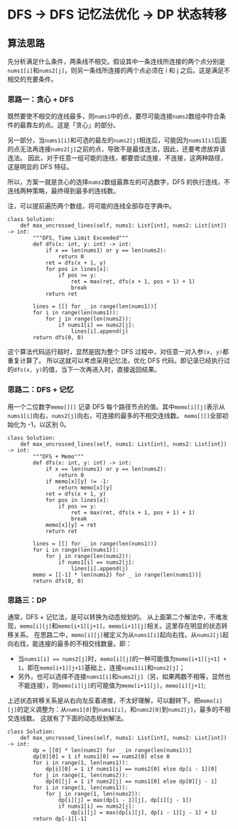 # DFS -> DFS 记忆法优化 -> DP 状态转移

## 算法思路

先分析满足什么条件，两条线不相交。假设其中一条连线所连接的两个点分别是`nums1[i]`和`nums2[j]`，则另一条线所连接的两个点必须在 i 和 j 之后。这是满足不相交的充要条件。

### 思路一：贪心 + DFS

既然要使不相交的连线最多，则`nums1`中的点，要尽可能连接`nums2`数组中符合条件的最靠左的点。这是「贪心」的部分。

另一部分，当`nums1[i]`和可选的最左的`nums2[j]`相连后，可能因为`nums1[i]`后面的点无法再连接`nums2[j]`之前的点，导致不是最佳连法，因此，还要考虑放弃该连法。
因此，对于任意一组可能的连线，都要尝试连接，不连接，这两种路径，这是明显的 DFS 特征。

所以，方案一就是贪心的选择`nums2`数组最靠左的可选数字，DFS 的执行连线，不连线两种策略，最终得到最多的连线数。

注，可以提前遍历两个数组，将可能的连线全部存在字典中。

```python3 []
class Solution:
    def max_uncrossed_lines(self, nums1: List[int], nums2: List[int]) -> int:
        """DFS, Time Limit Exceeded"""
        def dfs(x: int, y: int) -> int:
            if x == len(nums1) or y == len(nums2):
                return 0
            ret = dfs(x + 1, y)
            for pos in lines[x]:
                if pos >= y:
                    ret = max(ret, dfs(x + 1, pos + 1) + 1)
                    break
            return ret

        lines = [[] for _ in range(len(nums1))]
        for i in range(len(nums1)):
            for j in range(len(nums2)):
                if nums1[i] == nums2[j]:
                    lines[i].append(j)
        return dfs(0, 0)
```

这个算法代码运行超时，显然是因为整个 DFS 过程中，对任意一对入参`(x, y)`都重复计算了。
所以这就可以考虑采用记忆法，优化 DFS 代码，即记录已经执行过的`dfs(x, y)`的值，当下一次再进入时，直接返回结果。

### 思路二：DFS + 记忆

用一个二位数字`memo[][]` 记录 DFS 每个路径节点的值。其中`memo[i][j]`表示从`nums1[i]`向右，`nums2[j]`向右，可连接的最多的不相交连线数。
`memo[][]`全部初始化为 -1，以区别 0。

```python3 []
class Solution:
    def max_uncrossed_lines(self, nums1: List[int], nums2: List[int]) -> int:
        """DFS + Memo"""
        def dfs(x: int, y: int) -> int:
            if x == len(nums1) or y == len(nums2):
                return 0
            if memo[x][y] != -1:
                return memo[x][y]
            ret = dfs(x + 1, y)
            for pos in lines[x]:
                if pos >= y:
                    ret = max(ret, dfs(x + 1, pos + 1) + 1)
                    break
            memo[x][y] = ret
            return ret

        lines = [[] for _ in range(len(nums1))]
        for i in range(len(nums1)):
            for j in range(len(nums2)):
                if nums1[i] == nums2[j]:
                    lines[i].append(j)
        memo = [[-1] * len(nums2) for _ in range(len(nums1))]
        return dfs(0, 0)
```

### 思路三：DP

通常，DFS + 记忆法，是可以转换为动态规划的。
从上面第二个解法中，不难发现，`memo[i][j]`和`memo[i+1][j+1]`，`memo[i+1][j]`相关。这里存在明显的状态转移关系。
在思路二中，`memo[i][j]`被定义为从`nums1[i]`起向右找，从`nums2[j]`起向右找，能连接的最多的不相交线数量。即：

- 当`nums1[i] == nums2[j]`时，`memo[i][j]`的一种可能值为`memo[i+1][j+1] + 1`，即在`memo[i+1][j+1]`基础上，连接`nums1[i]`和`nums2[j]`；
- 另外，也可以选择不连接`nums1[i]`和`nums2[j]`（另，如果两数不相等，显然也不能连接），则`memo[i][j]`的可能值为`memo[i+1][j]`，`memo[i][j+1]`;

上述状态转移关系是从右向左反着递推，不太好理解，可以翻转下。把`memo[i][j]`的定义调整为：从`nums1[0]`到`nums1[i]`，和`nums2[0]`到`nums2[j]`，最多的不相交连线数。
这就有了下面的动态规划解法。

```python3 []
class Solution:
    def max_uncrossed_lines(self, nums1: List[int], nums2: List[int]) -> int:
        dp = [[0] * len(nums2) for _ in range(len(nums1))]
        dp[0][0] = 1 if nums1[0] == nums2[0] else 0
        for i in range(1, len(nums1)):
            dp[i][0] = 1 if nums1[i] == nums2[0] else dp[i - 1][0]
        for j in range(1, len(nums2)):
            dp[0][j] = 1 if nums2[j] == nums1[0] else dp[0][j - 1]
        for i in range(1, len(nums1)):
            for j in range(1, len(nums2)):
                dp[i][j] = max(dp[i - 1][j], dp[i][j - 1])
                if nums1[i] == nums2[j]:
                    dp[i][j] = max(dp[i][j], dp[i - 1][j - 1] + 1)
        return dp[-1][-1]
```
